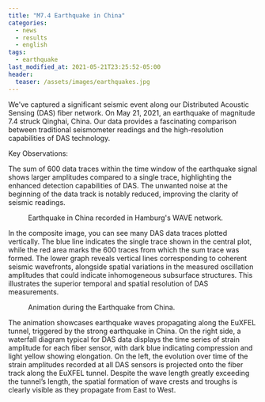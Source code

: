 ```yaml
---
title: "M7.4 Earthquake in China"
categories:
  - news
  - results
  - english
tags:
  - earthquake
last_modified_at: 2021-05-21T23:25:52-05:00
header:
  teaser: /assets/images/earthquakes.jpg
---
```



We've captured a significant seismic event along our Distributed Acoustic Sensing (DAS) fiber network. On May 21, 2021, an earthquake of magnitude 7.4 struck Qinghai, China. Our data provides a fascinating comparison between traditional seismometer readings and the high-resolution capabilities of DAS technology.

Key Observations:

The sum of 600 data traces within the time window of the earthquake signal shows larger amplitudes compared to a single trace, highlighting the enhanced detection capabilities of DAS.
The unwanted noise at the beginning of the data track is notably reduced, improving the clarity of seismic readings.


<figure class="align-center">
  <img src="{{ site.url }}{{ site.baseurl }}/assets/images/earthquake_snapshots.png" alt="">
  <figcaption> Earthquake in China recorded in Hamburg's WAVE network.</figcaption>
</figure> 

In the composite image, you can see many DAS data traces plotted vertically. The blue line indicates the single trace shown in the central plot, while the red area marks the 600 traces from which the sum trace was formed.
The lower graph reveals vertical lines corresponding to coherent seismic wavefronts, alongside spatial variations in the measured oscillation amplitudes that could indicate inhomogeneous subsurface structures. This illustrates the superior temporal and spatial resolution of DAS measurements.



<figure class="align-center">
  <img src="{{ site.url }}{{ site.baseurl }}/assets/animations/anim_eq_map.mov" alt="">
  <figcaption>Animation during the Earthquake from China.</figcaption>
</figure> 

The animation showcases earthquake waves propagating along the EuXFEL tunnel, triggered by the strong earthquake in China. On the right side, a waterfall diagram typical for DAS data displays the time series of strain amplitude for each fiber sensor, with dark blue indicating compression and light yellow showing elongation.
On the left, the evolution over time of the strain amplitudes recorded at all DAS sensors is projected onto the fiber track along the EuXFEL tunnel. Despite the wave length greatly exceeding the tunnel’s length, the spatial formation of wave crests and troughs is clearly visible as they propagate from East to West.
